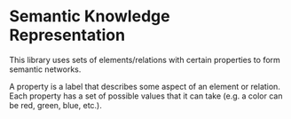 # Semantic Knowledge Representation

This library uses sets of elements/relations with certain properties to form semantic networks.

A property is a label that describes some aspect of an element or relation. Each property has a set of possible values that it can take (e.g. a color can be red, green, blue, etc.).
